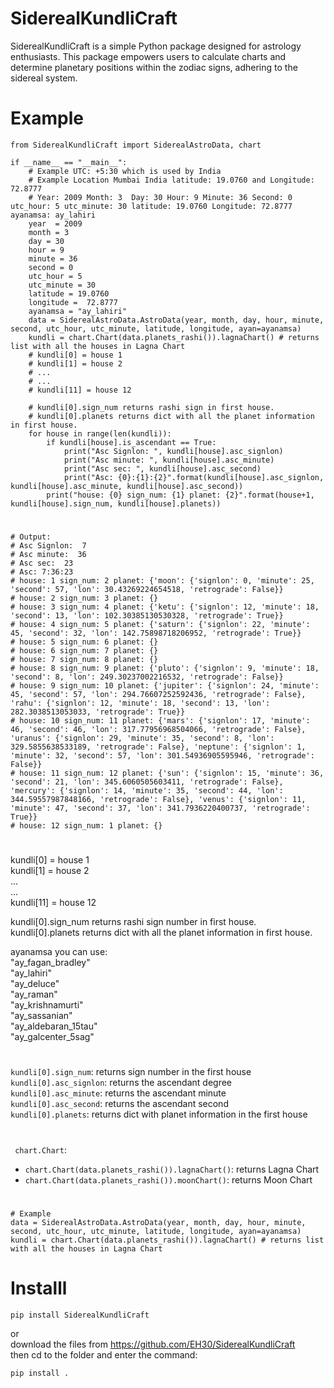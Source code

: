 # SiderealKundliCraft
     
SiderealKundliCraft is a simple Python package designed for astrology enthusiasts. This package empowers users to calculate charts and determine planetary positions within the zodiac signs, adhering to the sidereal system.   

# Example
```
from SiderealKundliCraft import SiderealAstroData, chart

if __name__ == "__main__":
    # Example UTC: +5:30 which is used by India
    # Example Location Mumbai India latitude: 19.0760 and Longitude: 72.8777 
    # Year: 2009 Month: 3  Day: 30 Hour: 9 Minute: 36 Second: 0 utc_hour: 5 utc_minute: 30 latitude: 19.0760 Longitude: 72.8777 ayanamsa: ay_lahiri 
    year  = 2009
    month = 3
    day = 30
    hour = 9
    minute = 36
    second = 0
    utc_hour = 5
    utc_minute = 30
    latitude = 19.0760
    longitude =  72.8777
    ayanamsa = "ay_lahiri"
    data = SiderealAstroData.AstroData(year, month, day, hour, minute, second, utc_hour, utc_minute, latitude, longitude, ayan=ayanamsa)
    kundli = chart.Chart(data.planets_rashi()).lagnaChart() # returns list with all the houses in Lagna Chart
    # kundli[0] = house 1      
    # kundli[1] = house 2   
    # ...   
    # ...   
    # kundli[11] = house 12

    # kundli[0].sign_num returns rashi sign in first house.   
    # kundli[0].planets returns dict with all the planet information in first house.   
    for house in range(len(kundli)):
        if kundli[house].is_ascendant == True:
            print("Asc Signlon: ", kundli[house].asc_signlon)
            print("Asc minute: ", kundli[house].asc_minute)
            print("Asc sec: ", kundli[house].asc_second)
            print("Asc: {0}:{1}:{2}".format(kundli[house].asc_signlon, kundli[house].asc_minute, kundli[house].asc_second))
        print("house: {0} sign_num: {1} planet: {2}".format(house+1, kundli[house].sign_num, kundli[house].planets))
```   
#       
```   
# Output: 
# Asc Signlon:  7
# Asc minute:  36
# Asc sec:  23
# Asc: 7:36:23
# house: 1 sign_num: 2 planet: {'moon': {'signlon': 0, 'minute': 25, 'second': 57, 'lon': 30.43269224654518, 'retrograde': False}}
# house: 2 sign_num: 3 planet: {}
# house: 3 sign_num: 4 planet: {'ketu': {'signlon': 12, 'minute': 18, 'second': 13, 'lon': 102.30385130530328, 'retrograde': True}}
# house: 4 sign_num: 5 planet: {'saturn': {'signlon': 22, 'minute': 45, 'second': 32, 'lon': 142.75898718206952, 'retrograde': True}}
# house: 5 sign_num: 6 planet: {}
# house: 6 sign_num: 7 planet: {}
# house: 7 sign_num: 8 planet: {}
# house: 8 sign_num: 9 planet: {'pluto': {'signlon': 9, 'minute': 18, 'second': 8, 'lon': 249.30237002216532, 'retrograde': False}}
# house: 9 sign_num: 10 planet: {'jupiter': {'signlon': 24, 'minute': 45, 'second': 57, 'lon': 294.76607252592436, 'retrograde': False}, 'rahu': {'signlon': 12, 'minute': 18, 'second': 13, 'lon': 282.3038513053033, 'retrograde': True}}
# house: 10 sign_num: 11 planet: {'mars': {'signlon': 17, 'minute': 46, 'second': 46, 'lon': 317.77956968504066, 'retrograde': False}, 'uranus': {'signlon': 29, 'minute': 35, 'second': 8, 'lon': 329.5855638533189, 'retrograde': False}, 'neptune': {'signlon': 1, 'minute': 32, 'second': 57, 'lon': 301.54936905595946, 'retrograde': False}}
# house: 11 sign_num: 12 planet: {'sun': {'signlon': 15, 'minute': 36, 'second': 21, 'lon': 345.6060505603411, 'retrograde': False}, 'mercury': {'signlon': 14, 'minute': 35, 'second': 44, 'lon': 344.59557987848166, 'retrograde': False}, 'venus': {'signlon': 11, 'minute': 47, 'second': 37, 'lon': 341.7936220400737, 'retrograde': True}}
# house: 12 sign_num: 1 planet: {}

```   


#   
kundli[0] = house 1      
kundli[1] = house 2  
...   
...   
kundli[11] = house 12

kundli[0].sign_num returns rashi sign number in first house.   
kundli[0].planets returns dict with all the planet information in first house.

ayanamsa you can use:   
"ay_fagan_bradley"   
"ay_lahiri"   
"ay_deluce"   
"ay_raman"   
"ay_krishnamurti"  
"ay_sassanian"   
"ay_aldebaran_15tau"  
"ay_galcenter_5sag"      
   
# 
```kundli[0].sign_num```: returns sign number in the first house    
```kundli[0].asc_signlon```: returns the ascendant degree    
```kundli[0].asc_minute```: returns the ascendant minute    
```kundli[0].asc_second```: returns the ascendant second   
```kundli[0].planets```:   returns dict with planet information in the first house   
#
``` chart.Chart```:    
- ```chart.Chart(data.planets_rashi()).lagnaChart()```: returns Lagna Chart    
- ```chart.Chart(data.planets_rashi()).moonChart()```: returns Moon Chart   
#

   
```  
# Example  
data = SiderealAstroData.AstroData(year, month, day, hour, minute, second, utc_hour, utc_minute, latitude, longitude, ayan=ayanamsa)
kundli = chart.Chart(data.planets_rashi()).lagnaChart() # returns list with all the houses in Lagna Chart
```

# Installl
```   
pip install SiderealKundliCraft
```   
or    
download the files from https://github.com/EH30/SiderealKundliCraft   
then cd to the folder and enter the command:    

```   
pip install .
```   
